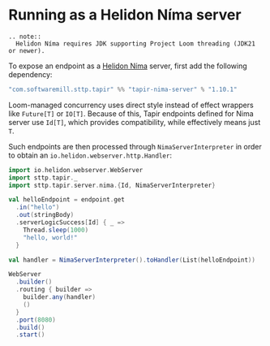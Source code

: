# Running as a Helidon Níma server

```eval_rst
.. note::
  Helidon Níma requires JDK supporting Project Loom threading (JDK21 or newer).
```

To expose an endpoint as a [Helidon Níma](https://helidon.io/nima) server, first add the following 
dependency:

```scala
"com.softwaremill.sttp.tapir" %% "tapir-nima-server" % "1.10.1"
```

Loom-managed concurrency uses direct style instead of effect wrappers like `Future[T]` or `IO[T]`. Because of this,
Tapir endpoints defined for Nima server use `Id[T]`, which provides compatibility, while effectively means just `T`.

Such endpoints are then processed through `NimaServerInterpreter` in order to obtain an `io.helidon.webserver.http.Handler`:

```scala
import io.helidon.webserver.WebServer
import sttp.tapir._
import sttp.tapir.server.nima.{Id, NimaServerInterpreter}

val helloEndpoint = endpoint.get
  .in("hello")
  .out(stringBody)
  .serverLogicSuccess[Id] { _ =>
    Thread.sleep(1000)
    "hello, world!"
  }

val handler = NimaServerInterpreter().toHandler(List(helloEndpoint))

WebServer
  .builder()
  .routing { builder =>
    builder.any(handler)
    ()
  }
  .port(8080)
  .build()
  .start()
```
